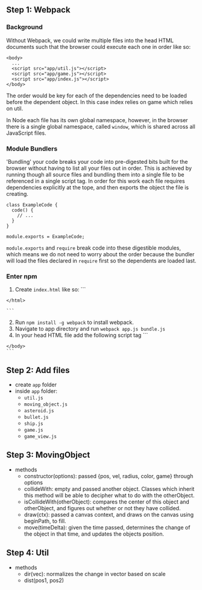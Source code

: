 ## Step 1: Webpack
### Background
Without Webpack, we could write multiple files into the head HTML documents such that the browser could execute each one in order like so:

```
<body>
  ...
  <script src="app/util.js"></script>
  <script src="app/game.js"></script>
  <script src="app/index.js"></script>
</body>

```
The order would be key for each of the dependencies need to be loaded before the dependent object. In this case index relies on game which relies on util.

In Node each file has its own global namespace, however, in the browser there is a single global namespace, called `window`, which is shared across all JavaScript files.

### Module Bundlers
'Bundling' your code breaks your code into pre-digested bits built for the browser without having to list all your files out in order. This is achieved by running though all source files and bundling them into a single file to be referenced in a single script tag. In order for this work each file requires dependencies explicitly at the tope, and then exports the object the file is creating.

```
class ExampleCode {
  code() {
    // ...
  }
}

module.exports = ExampleCode;
```

`module.exports` and `require` break code into these digestible modules, which means we do not need to worry about the order because the bundler will load the files declared in `require` first so the dependents are loaded last.

### Enter npm
  1. Create `index.html` like so:
    ```
    <html>
      <head>
        <meta charset="utf-8">
        <title>Asteroids</title>
      </head>
      <body>
      </body>
    </html>

    ```
  2. Run `npm install -g webpack` to install webpack.
  3. Navigate to app directory and run `webpack app.js bundle.js`
  4. In your head HTML file add the following script tag
    ```
    <body>
      <script src="dist/bundle.js"> </script>
    </body>
    ```

## Step 2: Add files
  * create `app` folder
  * inside `app` folder:
    * `util.js`
    * `moving_object.js`
    * `asteroid.js`
    * `bullet.js`
    * `ship.js`
    * `game.js`
    * `game_view.js`

## Step 3: MovingObject
  * methods
    * constructor(options): passed {pos, vel, radius, color, game} through options
    * collideWith: empty and passed another object. Classes which inherit this method will be able to decipher what to do with the otherObject.
    * isCollideWith(otherObject): compares the center of this object and otherObject, and figures out whether or not they have collided.
    * draw(ctx): passed a canvas context, and draws on the canvas using beginPath, to fill.
    * move(timeDelta): given the time passed, determines the change of the object in that time, and updates the objects position.

## Step 4: Util
  * methods
    * dir(vec): normalizes the change in vector based on scale
    * dist(pos1, pos2)
